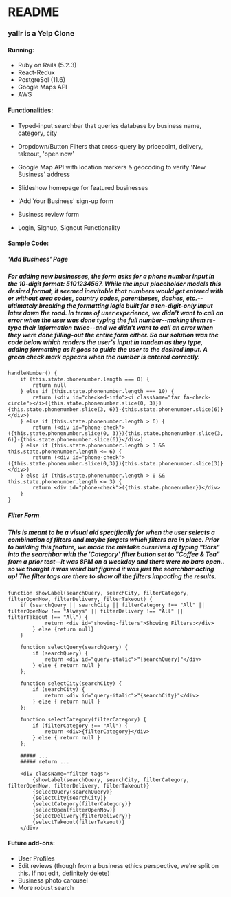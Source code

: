 # README

### yallr is a Yelp Clone

#### Running:
* Ruby on Rails (5.2.3)
* React-Redux 
* PostgreSql (11.6)
* Google Maps API
* AWS

#### Functionalities: 
* Typed-input searchbar that queries database by business name, category, city
* Dropdown/Button Filters that cross-query by pricepoint, delivery, takeout, 'open now'
* Google Map API with location markers & geocoding to verify 'New Business' address
* Slideshow homepage for featured businesses

* 'Add Your Business' sign-up form
* Business review form
* Login, Signup, Signout Functionality

#### Sample Code:
  ##### 'Add Business' Page
  ##### For adding new businesses, the form asks for a phone number input in the 10-digit format: 5101234567. While the input placeholder models this desired format, it seemed inevitable that numbers would get entered with or without area codes, country codes, parentheses, dashes, etc.--ultimately breaking the formatting logic built for a ten-digit-only input later down the road. In terms of user experience, we didn't want to call an error when the user was done typing the full number--making them re-type their information twice--and we didn't want to call an error when they were done filling-out the entire form either. So our solution was the code below which renders the user's input in tandem as they type, adding formatting as it goes to guide the user to the desired input. A green check mark appears when the number is entered correctly.

    handleNumber() {
        if (this.state.phonenumber.length === 0) {
            return null
        } else if (this.state.phonenumber.length === 10) {
            return (<div id="checked-info"><i className="far fa-check-circle"></i>({this.state.phonenumber.slice(0, 3)}){this.state.phonenumber.slice(3, 6)}-{this.state.phonenumber.slice(6)}</div>)
        } else if (this.state.phonenumber.length > 6) { 
            return (<div id="phone-check">({this.state.phonenumber.slice(0, 3)}){this.state.phonenumber.slice(3, 6)}-{this.state.phonenumber.slice(6)}</div>)
        } else if (this.state.phonenumber.length > 3 && this.state.phonenumber.length <= 6) {
            return (<div id="phone-check">({this.state.phonenumber.slice(0,3)}){this.state.phonenumber.slice(3)}</div>)
        } else if (this.state.phonenumber.length > 0 && this.state.phonenumber.length <= 3) {
            return <div id="phone-check">({this.state.phonenumber})</div>
        }
    }

  ##### Filter Form
  ##### This is meant to be a visual aid specifically for when the user selects a combination of filters and maybe forgets which filters are in place. Prior to building this feature, we made the mistake ourselves of typing "Bars" into the searchbar with the 'Category' filter button set to "Coffee & Tea" from a prior test--it was 8PM on a weekday and there were no bars open.. so we thought it was weird but figured it was just the searchbar acting up! The filter tags are there to show all the filters impacting the results.

    function showLabel(searchQuery, searchCity, filterCategory, filterOpenNow, filterDelivery, filterTakeout) {
        if (searchQuery || searchCity || filterCategory !== "All" || filterOpenNow !== "Always" || filterDelivery !== "All" || filterTakeout !== "All") {
                return <div id="showing-filters">Showing Filters:</div>
            } else {return null}
        }

        function selectQuery(searchQuery) {
            if (searchQuery) {
                return <div id="query-italic">"{searchQuery}"</div>
            } else { return null }
        };

        function selectCity(searchCity) {
            if (searchCity) {
                return <div id="query-italic">"{searchCity}"</div>
            } else { return null }
        };

        function selectCategory(filterCategory) {
            if (filterCategory !== "All") {
                return <div>{filterCategory}</div>
            } else { return null }
        };

        ##### ...
        ##### return ...

        <div className="filter-tags">
            {showLabel(searchQuery, searchCity, filterCategory, filterOpenNow, filterDelivery, filterTakeout)}
            {selectQuery(searchQuery)}
            {selectCity(searchCity)}
            {selectCategory(filterCategory)}
            {selectOpen(filterOpenNow)}
            {selectDelivery(filterDelivery)}
            {selectTakeout(filterTakeout)}
        </div>


#### Future add-ons:
* User Profiles
* Edit reviews (though from a business ethics perspective, we're split on this. If not edit, definitely delete)
* Business photo carousel
* More robust search
